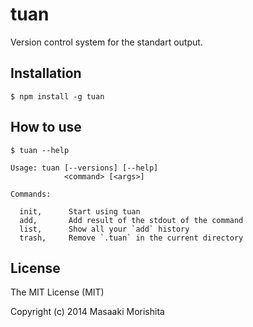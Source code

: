 # tuan

Version control system for the  standart output.

## Installation

```shell
$ npm install -g tuan
```

## How to use

```shell
$ tuan --help
```

```
Usage: tuan [--versions] [--help]
            <command> [<args>]

Commands:

  init,      Start using tuan
  add,       Add result of the stdout of the command
  list,      Show all your `add` history
  trash,     Remove `.tuan` in the current directory
```

## License

The MIT License (MIT)

Copyright (c) 2014 Masaaki Morishita
